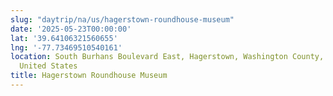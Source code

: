 ```yaml
---
slug: "daytrip/na/us/hagerstown-roundhouse-museum"
date: '2025-05-23T00:00:00'
lat: '39.64106321560655'
lng: '-77.73469510540161'
location: South Burhans Boulevard East, Hagerstown, Washington County, Maryland, 21740,
  United States
title: Hagerstown Roundhouse Museum
---
```



